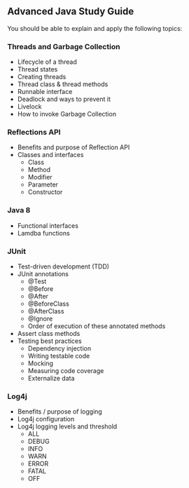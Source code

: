 ## Advanced Java Study Guide

You should be able to explain and apply the following topics:

### Threads and Garbage Collection
- Lifecycle of a thread
- Thread states
- Creating threads
- Thread class & thread methods
- Runnable interface
- Deadlock and ways to prevent it
- Livelock
- How to invoke Garbage Collection

### Reflections API
- Benefits and purpose of Reflection API
- Classes and interfaces
  - Class
  - Method
  - Modifier
  - Parameter
  - Constructor

### Java 8
- Functional interfaces
- Lamdba functions

### JUnit
- Test-driven development (TDD)
- JUnit annotations
  - @Test
  - @Before
  - @After
  - @BeforeClass
  - @AfterClass
  - @Ignore
  - Order of execution of these annotated methods
- Assert class methods
- Testing best practices
  - Dependency injection
  - Writing testable code
  - Mocking
  - Measuring code coverage
  - Externalize data

### Log4j
- Benefits / purpose of logging
- Log4j configuration
- Log4j logging levels and threshold
  - ALL
  - DEBUG
  - INFO
  - WARN
  - ERROR
  - FATAL
  - OFF